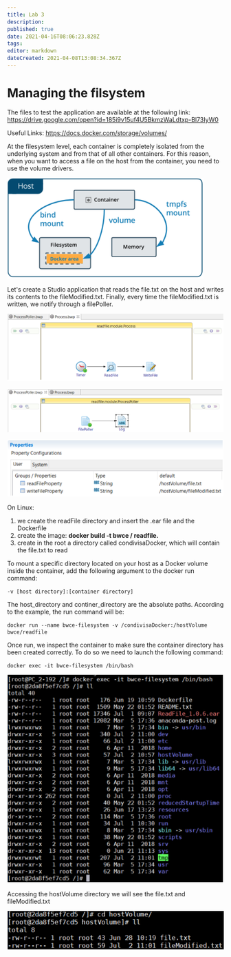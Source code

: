 ```yaml
---
title: Lab 3
description: 
published: true
date: 2021-04-16T08:06:23.828Z
tags: 
editor: markdown
dateCreated: 2021-04-08T13:08:34.367Z
---
```


# Managing the filsystem
The files to test the application are available at the following link: https://drive.google.com/open?id=185i9v15uf4U5BkmzWaLdtxp-Bl73IyW0

Useful Links: https://docs.docker.com/storage/volumes/

At the filesystem level, each container is completely isolated from the underlying system and from that of all other containers. For this reason, when you want to access a file on the host from the container, you need to use the volume drivers.
  
![lab3.1.png](/bwce/lab3.1.png)

Let's create a Studio application that reads the file.txt  on the host and writes its contents to the fileModified.txt. Finally, every time the fileModified.txt is written, we notify through a filePoller.

![lab3.2.png](/bwce/lab3.2.png)

![lab3.3.png](/bwce/lab3.3.png)

![lab3.4.png](/bwce/lab3.4.png)

On Linux: 
1. 	we create the readFile directory and insert the .ear file and the Dockerfile
1. create the image: **docker build -t bwce / readfile.**
1. create in the root a directory called condivisaDocker, which will contain the file.txt to read

To mount a specific directory located on your host as a Docker volume inside the container, add the following argument to the docker run command:
```
-v [host directory]:[container directory]
```
The host_directory and continer_directory are the absolute paths.  According to the example, the run command will be: 

```
docker run --name bwce-filesystem -v /condivisaDocker:/hostVolume bwce/readfile
```

Once run, we inspect the container to make sure the container directory has been created correctly. To do so we need to launch the following command: 
```
docker exec -it bwce-filesystem /bin/bash
```

![lab3.5.png](/bwce/lab3.5.png)

Accessing the hostVolume directory we will see the file.txt and fileModified.txt

![lab3.6.png](/bwce/lab3.6.png)